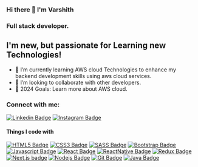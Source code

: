 ### Hi there 👋 I'm Varshith

### Full stack developer.

## I'm new, but passionate for Learning new Technologies!


- 🌱 I’m currently learning AWS cloud Technologies to enhance my backend development skills using aws cloud services.
- 👯 I’m looking to collaborate with other developers.
- 🥅 2024 Goals: Learn more about AWS cloud.

### Connect with me:
[![Linkedin Badge](https://img.shields.io/badge/LinkedIn-0077B5?style=for-the-badge&logo=linkedin&logoColor=white)](https://www.linkedin.com/in/varshith-b-r-69b8ab186/) [![Instagram Badge](https://img.shields.io/badge/Instagram-E4405F?style=for-the-badge&logo=instagram&logoColor=white)](https://www.instagram.com/varshith_17/)


#### Things I code with

[![HTML5 Badge](https://img.shields.io/badge/HTML5-E34F26?style=for-the-badge&logo=html5&logoColor=white)](#)  [![CSS3 Badge](https://img.shields.io/badge/CSS3-1572B6?style=for-the-badge&logo=css3&logoColor=white)](#) [![SASS Badge](https://img.shields.io/badge/Sass-CC6699?style=for-the-badge&logo=sass&logoColor=white)](#)    [![Bootstrap Badge](https://img.shields.io/badge/Bootstrap-8512F7?style=for-the-badge&logo=bootstrap&logoColor=white)](#)   [![Javascript Badge](https://img.shields.io/badge/-Javascript-F0DB4F?style=for-the-badge&labelColor=black&logo=javascript&logoColor=F0DB4F)](#)  [![React Badge](https://img.shields.io/badge/-React-61DBFB?style=for-the-badge&labelColor=black&logo=react&logoColor=61DBFB)](#)   [![ReactNative Badge](https://img.shields.io/badge/-ReactNative-61DBFB?style=for-the-badge&labelColor=black&logo=react&logoColor=61DBFB)](#)   [![Redux Badge](https://img.shields.io/badge/Redux-593D88?style=for-the-badge&logo=redux&logoColor=white)](#)   [![Next.js badge](https://img.shields.io/badge/next.js-000000?style=for-the-badge&logo=nextdotjs&logoColor=white)](#)   [![Nodejs Badge](https://img.shields.io/badge/NodeJS-87BF00?style=for-the-badge&logo=node.js&logoColor=white)](#)  [![Git Badge](https://img.shields.io/badge/Git-F05032?style=for-the-badge&logo=git&logoColor=white)](#) [![Java Badge](https://img.shields.io/badge/Java-8-orange)](#)

<!--
**Varshith17/Varshith17** is a ✨ _special_ ✨ repository because its `README.md` (this file) appears on your GitHub profile.

Here are some ideas to get you started:

- 🔭 I’m currently working on ...
- 🌱 I’m currently learning ...
- 👯 I’m looking to collaborate on ...
- 🤔 I’m looking for help with ...
- 💬 Ask me about ...
- 📫 How to reach me: ...
- 😄 Pronouns: ...
- ⚡ Fun fact: ...
-->
